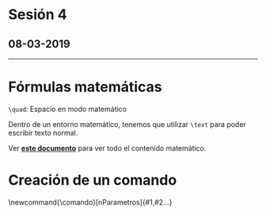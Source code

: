 # Sesión 4
## 08-03-2019

---

# Fórmulas matemáticas

`\quad`: Espacio en modo matemático

Dentro de un entorno matemático, tenemos que utilizar `\text` para poder escribir texto normal.

Ver **[este documento](https://github.com/jmv74211/LaTeX/blob/master/docs/Matem%C3%A1ticas/F%C3%B3rmulas_matem%C3%A1ticas.pdf)** para ver todo el contenido matemático.

# Creación de un comando

\newcommand{\comando}[nParametros]{#1,#2...}
